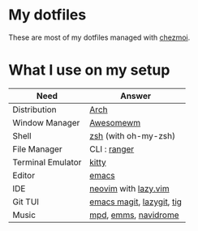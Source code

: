 # My dotfiles

These are most of my dotfiles managed with [chezmoi](https://www.chezmoi.io/).

# What I use on my setup

| Need              | Answer                                                                                                                     |
|-------------------|----------------------------------------------------------------------------------------------------------------------------|
| Distribution      | [Arch](https://archlinux.org/)                                                                                             |
| Window Manager    | [Awesomewm](https://awesomewm.org/)                                                                                        |
| Shell             | [zsh](https://www.zsh.org/) (with oh-my-zsh)                                                                               |
| File Manager      | CLI : [ranger](https://ranger.fm/)                                                                                         |
| Terminal Emulator | [kitty](https://sw.kovidgoyal.net/kitty/)                                                                                  |
| Editor            | [emacs](https://www.gnu.org/software/emacs/)                                                                               |
| IDE               | [neovim](https://neovim.io/) with [lazy.vim](https://github.com/folke/lazy.nvim)                                           |
| Git TUI           | [emacs magit](https://magit.vc/), [lazygit](https://github.com/jesseduffield/lazygit), [tig](https://jonas.github.io/tig/) |
| Music             | [mpd](https://www.musicpd.org/), [emms](https://www.gnu.org/software/emms/), [navidrome](https://www.navidrome.org/)       |





